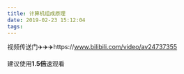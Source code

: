 ```yaml
---
title: 计算机组成原理
date: 2019-02-23 15:12:04
tags:
---
```


视频传送门✈️️️️️️️✈️✈️https://www.bilibili.com/video/av24737355

建议使用**1.5倍**速观看
